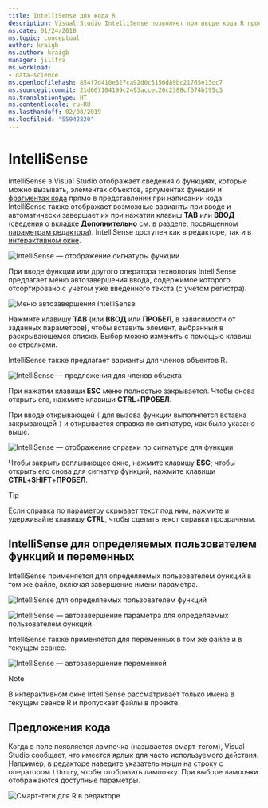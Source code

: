 ```yaml
---
title: IntelliSense для кода R
description: Visual Studio IntelliSense позволяет при вводе кода R просмотреть сведения о функциях и завершениях, а также элементы объекта и фрагменты кода.
ms.date: 01/24/2018
ms.topic: conceptual
author: kraigb
ms.author: kraigb
manager: jillfra
ms.workload:
- data-science
ms.openlocfilehash: 854f7d410e327ca92d0c5156d89bc21765e13cc7
ms.sourcegitcommit: 21d667104199c2493accec20c2388cf674b195c3
ms.translationtype: HT
ms.contentlocale: ru-RU
ms.lasthandoff: 02/08/2019
ms.locfileid: "55942820"
---
```

# <a name="intellisense"></a>IntelliSense

IntelliSense в Visual Studio отображает сведения о функциях, которые можно вызывать, элементах объектов, аргументах функций и [фрагментах кода](code-snippets-for-r.md) прямо в представлении при написании кода. IntelliSense также отображает возможные варианты при вводе и автоматически завершает их при нажатии клавиш **TAB** или **ВВОД** (сведения о вкладке **Дополнительно** см. в разделе, посвященном [параметрам редактора](editing-r-code-in-visual-studio.md#editor-options)). IntelliSense доступен как в редакторе, так и в [интерактивном окне](interactive-repl-for-r-in-visual-studio.md).

![IntelliSense — отображение сигнатуры функции](media/intellisense-function-signature.png)

При вводе функции или другого оператора технология IntelliSense предлагает меню автозавершения ввода, содержимое которого отсортировано с учетом уже введенного текста (с учетом регистра).

![Меню автозавершения IntelliSense](media/intellisense-auto-complete-menu.png)

Нажмите клавишу **TAB** (или **ВВОД** или **ПРОБЕЛ**, в зависимости от заданных параметров), чтобы вставить элемент, выбранный в раскрывающемся списке. Выбор можно изменить с помощью клавиш со стрелками.

IntelliSense также предлагает варианты для членов объектов R.

![IntelliSense — предложения для членов объекта](media/intellisense-auto-complete-r-objects.png)

При нажатии клавиши **ESC** меню полностью закрывается. Чтобы снова открыть его, нажмите клавиши **CTRL**+**ПРОБЕЛ**.

При вводе открывающей `(` для вызова функции выполняется вставка закрывающей `)` и открывается справка по сигнатуре, как было указано выше.

![IntelliSense — отображение справки по сигнатуре для функции](media/intellisense-function-signature.png)

Чтобы закрыть всплывающее окно, нажмите клавишу **ESC**; чтобы открыть его снова для сигнатур функций, нажмите клавиши **CTRL**+**SHIFT**+**ПРОБЕЛ**.

> [!Tip]
> Если справка по параметру скрывает текст под ним, нажмите и удерживайте клавишу **CTRL**, чтобы сделать текст справки прозрачным.

## <a name="intellisense-for-user-defined-functions-and-variables"></a>IntelliSense для определяемых пользователем функций и переменных

IntelliSense применяется для определяемых пользователем функций в том же файле, включая завершение имени параметра.

![IntelliSense для определяемых пользователем функций](media/intellisense-same-file-functions.png)

![IntelliSense — автозавершение параметра для определяемых пользователем функций](media/intellisense-parameter-completion.png)

IntelliSense также применяется для переменных в том же файле и в текущем сеансе.

![IntelliSense — автозавершение переменной](media/intellisense-variable-completion.png)

> [!Note]
> В интерактивном окне IntelliSense рассматривает только имена в текущем сеансе R и пропускает файлы в проекте.

## <a name="code-suggestions"></a>Предложения кода

Когда в поле появляется лампочка (называется смарт-тегом), Visual Studio сообщает, что имеется ярлык для часто используемого действия. Например, в редакторе наведите указатель мыши на строку с оператором `library`, чтобы отобразить лампочку. При выборе лампочки отображаются доступные параметры.

![Смарт-теги для R в редакторе](media/intellisense-smart-tags.png)
